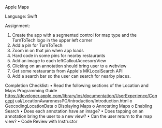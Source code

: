 
Apple Maps

Language: Swift

Assignment:

1. Create the app with a segmented control for map type and the TurnToTech logo in the upper left corner
2. Add a pin for TurnToTech
3. Zoom in on that pin when app loads
4. Hard code in some pins for nearby restaurants
5. Add an image to each leftCalloutAccesoryView
6. Clicking on an annotation should bring user to a webview
7. Get some restaurants from Apple's MKLocalSearch API
8. Add a search bar so the user can search for nearby places.

Completion Checklist:
• Read the following sections of the Location and Maps Programming Guide https://developer.apple.com/library/ios/documentation/UserExperience/Concept ual/LocationAwarenessPG/Introduction/Introduction.html
o GeocodingLocationData o Displaying Maps
o Annotating Maps
o Enabling Search
• Does each annotation have an image?
• Does tapping on an annotation bring the user to a new view?
• Can the user return to the map view?
• Code Review with Instructor
